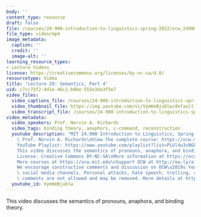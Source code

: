 ```yaml
---
body: ''
content_type: resource
draft: false
file: /courses/24-900-introduction-to-linguistics-spring-2022/ocw_24900_lecture20_2022apr19_360p_16_9.mp4
file_type: video/mp4
image_metadata:
  caption: ''
  credit: ''
  image-alt: ''
learning_resource_types:
- Lecture Videos
license: https://creativecommons.org/licenses/by-nc-sa/4.0/
resourcetype: Video
title: 'Lecture 20: Semantics, Part 4'
uid: c7cc73f2-4d1e-46c2-b9be-555e3da3f3e7
video_files:
  video_captions_file: /courses/24-900-introduction-to-linguistics-spring-2022/1iscT5XvcBr6Q7tRKpqW1B91yKtpMRuDi_transcript.webvtt
  video_thumbnail_file: https://img.youtube.com/vi/VymHeBjublw/default.jpg
  video_transcript_file: /courses/24-900-introduction-to-linguistics-spring-2022/1iscT5XvcBr6Q7tRKpqW1B91yKtpMRuDi_transcript.pdf
video_metadata:
  video_speakers: Prof. Norvin A. Richards
  video_tags: binding theory, anaphors, c-command, reconstruction
  youtube_description: "MIT 24.900 Introduction to Linguistics, Spring 2022\nInstructor:\
    \ Prof. Norvin A. Richards\nView the complete course: https://ocw.mit.edu/courses/24-900-introduction-to-linguistics-spring-2022/\n\
    YouTube Playlist: https://www.youtube.com/playlist?list=PLUl4u3cNGP63BZGNOqrF2qf_yxOjuG35j\n\
    This video discusses the semantics of pronouns, anaphora, and binding theory.\n\
    License: Creative Commons BY-NC-SA\nMore information at https://ocw.mit.edu/terms\n\
    More courses at https://ocw.mit.edu\nSupport OCW at http://ow.ly/a1If50zVRlQ\n\
    We encourage constructive comments and discussion on OCW\u2019s YouTube and other\
    \ social media channels. Personal attacks, hate speech, trolling, and inappropriate\
    \ comments are not allowed and may be removed. More details at https://ocw.mit.edu/comments.\n"
  youtube_id: VymHeBjublw
---
```

This video discusses the semantics of pronouns, anaphora, and binding theory.